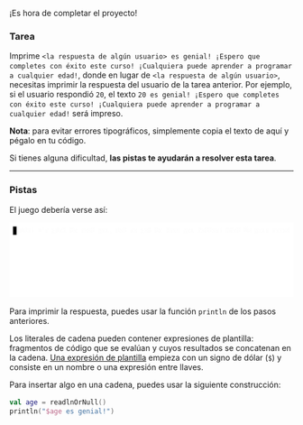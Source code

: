 ¡Es hora de completar el proyecto!

### Tarea

Imprime `<la respuesta de algún usuario> es genial! ¡Espero que completes con éxito este curso! ¡Cualquiera puede aprender a programar a cualquier edad!`, donde en lugar de `<la respuesta de algún usuario>`, necesitas imprimir la respuesta del usuario de la tarea anterior. Por ejemplo, si el usuario respondió `20`, el texto `20 es genial! ¡Espero que completes con éxito este curso! ¡Cualquiera puede aprender a programar a cualquier edad!` será impreso.

**Nota**: para evitar errores tipográficos, simplemente copia el texto de aquí y pégalo en tu código.

Si tienes alguna dificultad, **las pistas te ayudarán a resolver esta tarea**.

----

### Pistas

<div class="hint" title="Haz clic aquí para ver el estado esperado del juego después de completar esta tarea">

El juego debería verse así:

![Ejemplo de chat](../../utils/src/main/resources/images/part1/chat/game.gif "Ejemplo de chat")

</div>

<div class="hint" title="Haz clic aquí para aprender qué funciones pueden ser útiles para resolver esta tarea">

Para imprimir la respuesta, puedes usar la función `println` de los pasos anteriores.

</div>

<div class="hint" title="Haz clic aquí para aprender cómo combinar texto y variables de cadena juntas">

Los literales de cadena pueden contener expresiones de plantilla: fragmentos de código que se evalúan y cuyos resultados se concatenan en la cadena.
[Una expresión de plantilla](https://kotlinlang.org/docs/strings.html#string-templates) empieza con un signo de dólar (`$`) y consiste en un nombre o una expresión entre llaves.

Para insertar algo en una cadena, puedes usar la siguiente construcción:
```kotlin
val age = readlnOrNull()
println("$age es genial!")
```
</div>